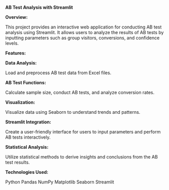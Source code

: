 **AB Test Analysis with Streamlit**


**Overview:**

This project provides an interactive web application for conducting AB test analysis using Streamlit. It allows users to analyze the results of AB tests by inputting parameters such as group visitors, conversions, and confidence levels.

**Features:**

**Data Analysis:**

Load and preprocess AB test data from Excel files.

**AB Test Functions:** 

Calculate sample size, conduct AB tests, and analyze conversion rates.

**Visualization:** 

Visualize data using Seaborn to understand trends and patterns.


**Streamlit Integration:** 

Create a user-friendly interface for users to input parameters and perform AB tests interactively.

**Statistical Analysis:**

Utilize statistical methods to derive insights and conclusions from the AB test results.

**Technologies Used:**

Python
Pandas
NumPy
Matplotlib
Seaborn
Streamlit
